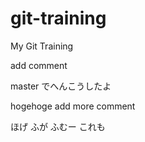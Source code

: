 git-training
============

My Git Training

add comment

master でへんこうしたよ

hogehoge
add more comment

ほげ
ふが
ふむー
これも
